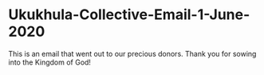 # Ukukhula-Collective-Email-1-June-2020
This is an email that went out to our precious donors. Thank you for sowing into the Kingdom of God!
